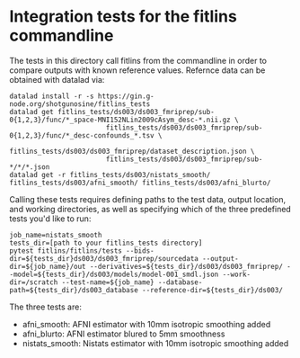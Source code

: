 # Integration tests for the fitlins commandline

The tests in this directory call fitlins from the commandline in order to compare outputs with known reference values. Refernce data can be obtained with datalad via:
```
datalad install -r -s https://gin.g-node.org/shotgunosine/fitlins_tests
datalad get fitlins_tests/ds003/ds003_fmriprep/sub-0{1,2,3}/func/*_space-MNI152NLin2009cAsym_desc-*.nii.gz \
                        fitlins_tests/ds003/ds003_fmriprep/sub-0{1,2,3}/func/*_desc-confounds_*.tsv \
                        fitlins_tests/ds003/ds003_fmriprep/dataset_description.json \
                        fitlins_tests/ds003/ds003_fmriprep/sub-*/*/*.json
datalad get -r fitlins_tests/ds003/nistats_smooth/ fitlins_tests/ds003/afni_smooth/ fitlins_tests/ds003/afni_blurto/
```


Calling these tests requires defining paths to the test data, output location, and working directories, as well as specifying which of the three predefined tests you'd like to run:
```
job_name=nistats_smooth
tests_dir=[path to your fitlins_tests directory]
pytest fitlins/fitlins/tests --bids-dir=${tests_dir}ds003/ds003_fmriprep/sourcedata --output-dir=${job_name}/out --derivatives=${tests_dir}/ds003/ds003_fmriprep/ --model=${tests_dir}/ds003/models/model-001_smdl.json --work-dir=/scratch --test-name=${job_name} --database-path=${tests_dir}/ds003_database --reference-dir=${tests_dir}/ds003/
```

The three tests are:
- afni_smooth: AFNI estimator with 10mm isotropic smoothing added
- afni_blurto: AFNI estimator blured to 5mm smoothness
- nistats_smooth: Nistats estimator with 10mm isotropic smoothing added